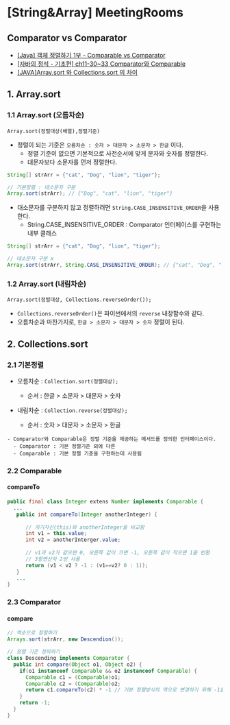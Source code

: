 # [String&Array] MeetingRooms

## Comparator vs Comparator
- [[Java] 객체 정렬하기 1부 - Comparable vs Comparator](https://www.daleseo.com/java-comparable-comparator/)
- [[자바의 정석 - 기초편] ch11-30~33 Comparator와 Comparable](https://www.youtube.com/watch?v=EW3Mub24wYg)
- [[JAVA]Array.sort 와 Collections.sort 의 차이](https://devlog-wjdrbs96.tistory.com/68)

## 1. Array.sort

### 1.1 Array.sort (오름차순)

```
Array.sort(정렬대상(배열),정렬기준) 
```

- 정렬이 되는 기준은 `오름차순 : 숫자 > 대문자 > 소문자 > 한글` 이다.
  - 정렬 기준이 없으면 기본적으로 사전순서에 맞게 문자와 숫자를 정렬한다.
  - 대문자보다 소문자를 먼저 정렬한다.


```java
String[] strArr = {"cat", "Dog", "lion", "tiger"};

// 기본정렬 : 대소문자 구분
Array.sort(strArr); // {"Dog", "cat", "lion", "tiger"}
```
  
- 대소문자를 구분하지 않고 정렬하려면 `String.CASE_INSENSITIVE_ORDER`을 사용한다.
  - String.CASE_INSENSITIVE_ORDER : Comparator 인터페이스를 구현하는 내부 클래스 


```java
String[] strArr = {"cat", "Dog", "lion", "tiger"};

// 대소문자 구분 x
Array.sort(strArr, String.CASE_INSENSITIVE_ORDER); // {"cat", "Dog", "lion", "tiger"}
```

### 1.2 Array.sort (내림차순)

```
Array.sort(정렬대상, Collections.reverseOrder());
```

- `Collections.reverseOrder()`은 파이썬에서의 `reverse` 내장함수와 같다.
- 오름차순과 마찬가지로, `한글 > 소문자 > 대문자 > 숫자` 정렬이 된다. 



## 2. Collections.sort 


### 2.1 기본정렬

- 오름차순 : `Collection.sort(정렬대상);`
  - 순서 : 한글 > 소문자 > 대문자 > 숫자
  
- 내림차순 : `Collection.reverse(정렬대상);`
  - 순서 : 숫자 > 대문자 > 소문자 > 한글



```note
- Comparator와 Comparable은 정렬 기준을 제공하는 메서드를 정의한 인터페이스이다. 
  - Comparator : 기본 정렬기준 외에 다른 
  - Comparable : 기본 정렬 기준을 구현하는데 사용됨
```

### 2.2 Comparable 


#### compareTo

```java
public final class Integer extens Number implements Comparable {
  ...
   public int compareTo(Integer anotherInteger) {
   
      // 자기자신(this)와 anotherInteger을 비교함
      int v1 = this.value;
      int v2 = anotherInterger.value;
      
      // v1과 v2가 같으면 0, 오른쪽 값이 크면 -1, 오른쪽 같이 작으면 1을 반환
      // 3항연산자 2번 사용
      return (v1 < v2 ? -1 : (v1==v2? 0 : 1));
   }
   ...
}
```




### 2.3 Comparator

#### compare

```java
// 역순으로 정렬하기
Arrays.sort(strArr, new Descendion()); 

// 정렬 기준 정의하기
class Descending implements Comparator {
  public int compare(Object o1, Object o2) {
    if(o1 instanceof Comparable && o2 instanceof Comparable) {
      Comparable c1 = (Comparable)o1;
      Comparable c2 = (Comparable)o2;
      return c1.compareTo(c2) * -1 // 기본 정렬방식의 역으로 변경하기 위해 -1을 곱함
    }
    return -1;
  }
}
```

